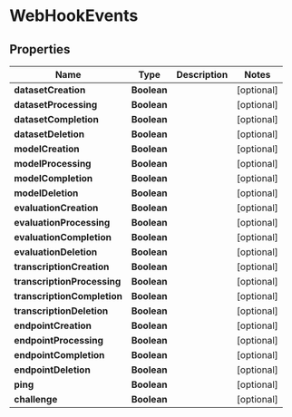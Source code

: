 

# WebHookEvents


## Properties

| Name | Type | Description | Notes |
|------------ | ------------- | ------------- | -------------|
|**datasetCreation** | **Boolean** |  |  [optional] |
|**datasetProcessing** | **Boolean** |  |  [optional] |
|**datasetCompletion** | **Boolean** |  |  [optional] |
|**datasetDeletion** | **Boolean** |  |  [optional] |
|**modelCreation** | **Boolean** |  |  [optional] |
|**modelProcessing** | **Boolean** |  |  [optional] |
|**modelCompletion** | **Boolean** |  |  [optional] |
|**modelDeletion** | **Boolean** |  |  [optional] |
|**evaluationCreation** | **Boolean** |  |  [optional] |
|**evaluationProcessing** | **Boolean** |  |  [optional] |
|**evaluationCompletion** | **Boolean** |  |  [optional] |
|**evaluationDeletion** | **Boolean** |  |  [optional] |
|**transcriptionCreation** | **Boolean** |  |  [optional] |
|**transcriptionProcessing** | **Boolean** |  |  [optional] |
|**transcriptionCompletion** | **Boolean** |  |  [optional] |
|**transcriptionDeletion** | **Boolean** |  |  [optional] |
|**endpointCreation** | **Boolean** |  |  [optional] |
|**endpointProcessing** | **Boolean** |  |  [optional] |
|**endpointCompletion** | **Boolean** |  |  [optional] |
|**endpointDeletion** | **Boolean** |  |  [optional] |
|**ping** | **Boolean** |  |  [optional] |
|**challenge** | **Boolean** |  |  [optional] |



